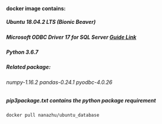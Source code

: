 #### docker image contains:
##### Ubuntu 18.04.2 LTS (Bionic Beaver)
##### Microsoft ODBC Driver 17 for SQL Server [Guide Link](https://docs.microsoft.com/en-us/sql/connect/odbc/linux-mac/installing-the-microsoft-odbc-driver-for-sql-server?view=sql-server-2017)
##### Python 3.6.7
##### Related package: 
###### numpy-1.16.2 pandas-0.24.1 pyodbc-4.0.26

##### pip3package.txt contains the python package requirement 

```
docker pull nanazhu/ubuntu_database 
```
